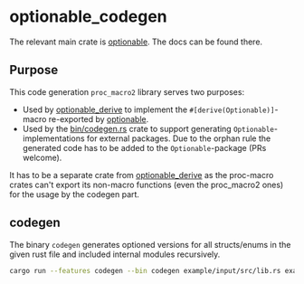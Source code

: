 # optionable_codegen

The relevant main crate is [optionable](https://crates.io/crates/optionable). The docs can be found there.

## Purpose
This code generation `proc_macro2` library serves two purposes:
- Used by [optionable_derive](https://crates.io/crates/optionable_derive) to implement the `#[derive(Optionable)]`-macro 
re-exported by [optionable](https://crates.io/crates/optionable_derive).
- Used by the [bin/codegen.rs](bin/codegen.rs) crate to support generating `Optionable`-implementations for external packages.
Due to the orphan rule  the generated code has to be added to the `Optionable`-package (PRs welcome).

It has to be a separate crate from [optionable_derive](https://crates.io/crates/optionable_derive) as the proc-macro crates
can't export its non-macro functions (even the proc_macro2 ones) for the usage by the codegen part.

## codegen
The binary `codegen` generates optioned versions for all structs/enums in the given rust file and included internal modules
recursively.
```bash
cargo run --features codegen --bin codegen example/input/src/lib.rs example/output
```